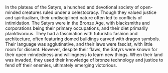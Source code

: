 In the plateau of the Satyrs, a hunched and devotional society of open-minded creatures ruled under a celestocracy. Though they valued justice and spiritualism, their undisciplined nature often led to conflicts of intimidation. The Satyrs were in the Bronze Age, with blacksmiths and corporations being their primary occupations, and their diet primarily planktivorous. They had a fascination with futuristic fashion and architecture, often featuring domed buildings carved with dragon symbols. Their language was agglutinative, and their laws were fascist, with little room for dissent. However, despite their flaws, the Satyrs were known for their open-mindedness and willingness to learn new things. When their land was invaded, they used their knowledge of bronze technology and justice to fend off their enemies, ultimately emerging victorious.